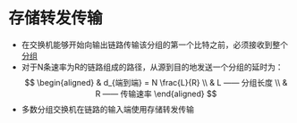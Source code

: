 # 存储转发传输

- 在交换机能够开始向输出链路传输该分组的第一个比特之前，必须接收到整个[分组](分组.md)
- 对于N条速率为R的链路组成的路径，从源到目的地发送一个分组的延时为：
$$
\begin{aligned}
& d_{端到端} = N \frac{L}{R}  \\
& L —— 分组长度 \\
& R —— 传输速率
\end{aligned}
$$
- 多数分组交换机在链路的输入端使用存储转发传输

